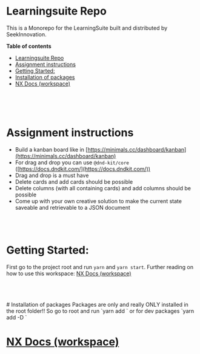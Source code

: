 # Learningsuite Repo

This is a Monorepo for the LearningSuite built and distributed by SeekInnovation. 

**Table of contents**
- [Learningsuite Repo](#learningsuite-repo)
- [Assignment instructions](#assignment-instructions)
- [Getting Started:](#getting-started)
- [Installation of packages](#installation-of-packages)
- [NX Docs (workspace)](#nx-docs-workspace)

<br>
<br>
<br>

# Assignment instructions

* Build a kanban board like in [https://minimals.cc/dashboard/kanban](https://minimals.cc/dashboard/kanban)
* For drag and drop you can use `@dnd-kit/core` ([https://docs.dndkit.com/](https://docs.dndkit.com/))
* Drag and drop is a must have
* Delete cards and add cards should be possible
* Delete columns (with all containing cards) and add columns should be possible
* Come up with your own creative solution to make the current state saveable and retrievable to a JSON document
<br>
<br>

# Getting Started:

First go to the project root and run `yarn` and `yarn start`. Further reading on how to use this workspace: [NX Docs (workspace)](./docs/NX_docs.md)


<br>
<br>
<br>
# Installation of packages
Packages are only and really ONLY installed in the root folder!! So go to root and run `yarn add <package-name>` or for dev packages `yarn add -D <package-name>`


# [NX Docs (workspace)](./docs/NX_docs.md)

